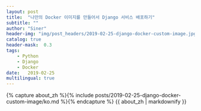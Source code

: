 ```yaml
---
layout: post
title:  "나만의 Docker 이미지를 만들어서 Django 서비스 배포하기"
subtitle: ""
author: "Siner"
header-img: "img/post_headers/2019-02-25-django-docker-custom-image.jpg"
catalog: true
header-mask:  0.3
tags:
    - Python
    - Django
    - Docker
date:   2019-02-25
multilingual: true
---
```

<!-- Chinese Version -->
<div class="zh post-container">
    {% capture about_zh %}{% include posts/2019-02-25-django-docker-custom-image/ko.md %}{% endcapture %}
    {{ about_zh | markdownify }}
</div>
